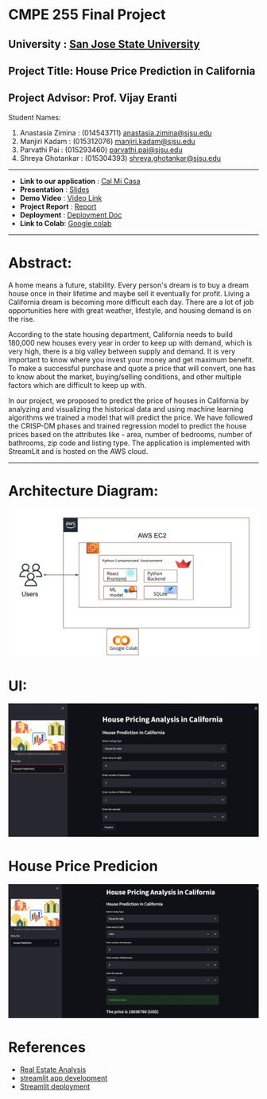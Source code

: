 # CMPE 255 Final Project
## University : [San Jose State University](https://www.sjsu.edu/)
## Project Title: House Price Prediction in California
## Project Advisor: Prof. Vijay Eranti

Student Names:
1. Anastasia Zimina : (014543711) anastasia.zimina@sjsu.edu
2. Manjiri Kadam : (015312076) manjiri.kadam@sjsu.edu
3. Parvathi Pai : (015293460) parvathi.pai@sjsu.edu
4. Shreya Ghotankar : (015304393) shreya.ghotankar@sjsu.edu
------------------

* **Link to our application** : [Cal Mi Casa](http://3.83.55.217:8501/)
* **Presentation** : [Slides](https://docs.google.com/presentation/d/1Qcz6yF53cHo6FGkDcnNK123qhYybfSn1mx1YDzEBidM/edit#slide=id.p)
* **Demo Video** : [Video Link]()
* **Project Report** : [Report](https://docs.google.com/document/d/11UDgW_ZL0ejy9ae5obnyCqn9bwsbTP8R/edit)
* **Deployment** : [Deployment Doc](Documents/Deployment/Deployment.pdf)
*  **Link to Colab**: [Google colab](https://colab.research.google.com/drive/1a6bil0zdlii3hkFdBtwZaaf8qzpLl0lL?usp=sharing)
-------------------

# Abstract:

A home means a future, stability. Every person's dream is to buy a dream house once in their lifetime and maybe sell it eventually for profit. Living a California dream is becoming more difficult each day. There are a lot of job opportunities here with great weather, lifestyle, and housing demand is on the rise.

According to the state housing department, California needs to build 180,000 new houses every year in order to keep up with demand, which is very high, there is a big valley between supply and demand. It is very important to know where you invest your money and get maximum benefit. To make a successful purchase and quote a price that will convert, one has to know about the market, buying/selling conditions, and other multiple factors which are difficult to keep up with.

In our project, we proposed to predict the price of houses in California by analyzing and visualizing the historical data and using machine learning algorithms we trained a model that will predict the price. We have followed the CRISP-DM phases and trained regression model to predict the house prices based on the attributes like - area, number of bedrooms, number of bathrooms, zip code and listing type. The application is implemented with StreamLit and is hosted on the AWS cloud.






--------------- 

# Architecture Diagram:
![Architecture Diagram](Documents/Images/deploy.png "Architeture Diagram")

# UI:

![UI](Documents/Images/UI.png "UI of the application")

# House Price Predicion 
![Predict](Documents/Images/predict.png "House Price Prediction in California")


# References 

* [Real Estate Analysis](https://towardsdatascience.com/automating-real-estate-investment-analysis-d2b07395833b)
* [streamlit app development](https://streamlit.io/)
* [Streamlit deployment](https://towardsdatascience.com/how-to-deploy-a-streamlit-app-using-an-amazon-free-ec2-instance-416a41f69dc3)


